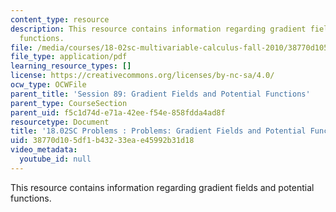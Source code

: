 ```yaml
---
content_type: resource
description: This resource contains information regarding gradient fields and potential
  functions.
file: /media/courses/18-02sc-multivariable-calculus-fall-2010/38770d105df1b43233eae45992b31d18_MIT18_02SC_pb_89_quest.pdf
file_type: application/pdf
learning_resource_types: []
license: https://creativecommons.org/licenses/by-nc-sa/4.0/
ocw_type: OCWFile
parent_title: 'Session 89: Gradient Fields and Potential Functions'
parent_type: CourseSection
parent_uid: f5c1d74d-e71a-42ee-f54e-858fdda4ad8f
resourcetype: Document
title: '18.02SC Problems : Problems: Gradient Fields and Potential Functions'
uid: 38770d10-5df1-b432-33ea-e45992b31d18
video_metadata:
  youtube_id: null
---
```

This resource contains information regarding gradient fields and potential functions.